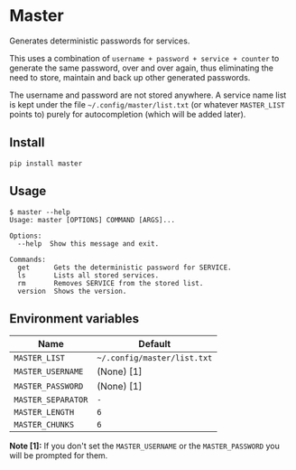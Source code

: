 # Master

Generates deterministic passwords for services.

This uses a combination of `username + password + service + counter`
to generate the same password, over and over again, thus eliminating
the need to store, maintain and back up other generated passwords.

The username and password are not stored anywhere. A service name
list is kept under the file `~/.config/master/list.txt` (or whatever
`MASTER_LIST` points to) purely for autocompletion (which will be
added later).


## Install

    pip install master


## Usage

```
$ master --help
Usage: master [OPTIONS] COMMAND [ARGS]...

Options:
  --help  Show this message and exit.

Commands:
  get      Gets the deterministic password for SERVICE.
  ls       Lists all stored services.
  rm       Removes SERVICE from the stored list.
  version  Shows the version.
```


## Environment variables

| Name                | Default                       |
| ------------------- | ----------------------------- |
| `MASTER_LIST`       | `~/.config/master/list.txt`   |
| `MASTER_USERNAME`   | (None) [1]                    |
| `MASTER_PASSWORD`   | (None) [1]                    |
| `MASTER_SEPARATOR`  | `-`                           |
| `MASTER_LENGTH`     | `6`                           |
| `MASTER_CHUNKS`     | `6`                           |

**Note [1]:** If you don't set the `MASTER_USERNAME` or the
`MASTER_PASSWORD` you will be prompted for them.
